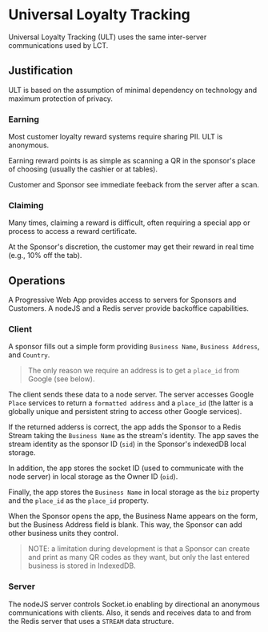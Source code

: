# Universal Loyalty Tracking

Universal Loyalty Tracking (ULT) uses the same inter-server communications used by LCT.

## Justification

ULT is based on the assumption of minimal dependency on technology and maximum protection of privacy.

### Earning

Most customer loyalty reward systems require sharing PII. ULT is anonymous.

Earning reward points is as simple as scanning a QR in the sponsor's place of choosing (usually the cashier or at tables).

Customer and Sponsor see immediate feeback from the server after a scan.

### Claiming

Many times, claiming a reward is difficult, often requiring a special app or process to access a reward certificate.

At the Sponsor's discretion, the customer may get their reward in real time (e.g., 10% off the tab).

## Operations

A Progressive Web App provides access to servers for Sponsors and Customers. A nodeJS and a Redis server provide backoffice capabilities.

### Client

A sponsor fills out a simple form providing `Business Name`, `Business Address`, and `Country`.

> The only reason we require an address is to get a `place_id` from Google (see below).

The client sends these data to a node server. The server accesses Google `Place` services to return a `formatted address` and a `place_id` (the latter is a globally unique and persistent string to access other Google services).

If the returned adderss is correct, the app adds the Sponsor to a Redis Stream taking the `Business Name` as the stream's identity. The app saves the stream identity as the sponsor ID (`sid`) in the Sponsor's indexedDB local storage.

In addition, the app stores the socket ID (used to communicate with the node server) in local storage as the Owner ID (`oid`).

Finally, the app stores the `Business Name` in local storage as the `biz` property and the `place_id` as the `place_id` property.

When the Sponsor opens the app, the Business Name appears on the form, but the Business Address field is blank. This way, the Sponsor can add other business units they control.

>NOTE: a limitation during development is that a Sponsor can create and print as many QR codes as they want, but only the last entered business is stored in IndexedDB.

### Server
The nodeJS server controls Socket.io enabling by directional an anonymous communications with clients. Also, it sends and receives data to and from the Redis server that uses a `STREAM` data structure. 


